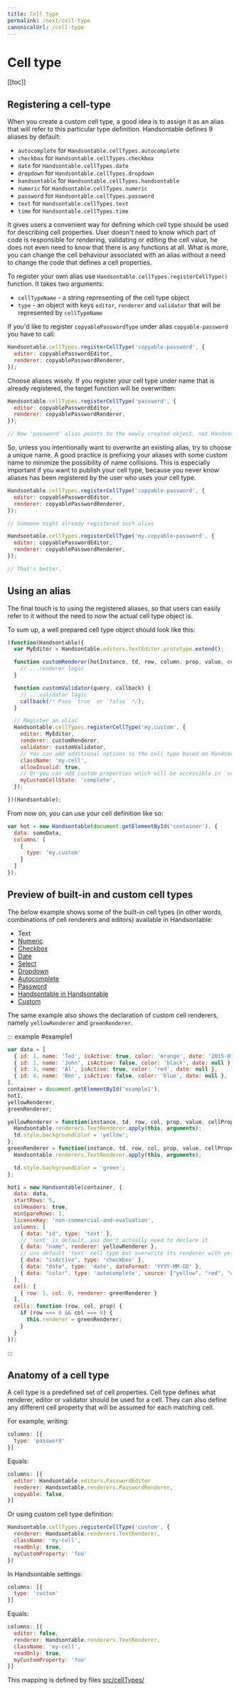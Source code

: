 ```yaml
---
title: Cell type
permalink: /next/cell-type
canonicalUrl: /cell-type
---
```


# Cell type

[[toc]]

## Registering a cell-type

When you create a custom cell type, a good idea is to assign it as an alias that will refer to this particular type definition. Handsontable defines 9 aliases by default:

* `autocomplete` for `Handsontable.cellTypes.autocomplete`
* `checkbox` for `Handsontable.cellTypes.checkbox`
* `date` for `Handsontable.cellTypes.date`
* `dropdown` for `Handsontable.cellTypes.dropdown`
* `handsontable` for `Handsontable.cellTypes.handsontable`
* `numeric` for `Handsontable.cellTypes.numeric`
* `password` for `Handsontable.cellTypes.password`
* `text` for `Handsontable.cellTypes.text`
* `time` for `Handsontable.cellTypes.time`

It gives users a convenient way for defining which cell type should be used for describing cell properties. User doesn't need to know which part of code is responsible for rendering, validating or editing the cell value, he does not even need to know that there is any functions at all. What is more, you can change the cell behaviour associated with an alias without a need to change the code that defines a cell properties.

To register your own alias use `Handsontable.cellTypes.registerCellType()` function. It takes two arguments:

* `cellTypeName` - a string representing of the cell type object
* `type` - an object with keys `editor`, `renderer` and `validator` that will be represented by `cellTypeName`

If you'd like to register `copyablePasswordType` under alias `copyable-password` you have to call:

```js
Handsontable.cellTypes.registerCellType('copyable-password', {
  editor: copyablePasswordEditor,
  renderer: copyablePasswordRenderer,
});
```

Choose aliases wisely. If you register your cell type under name that is already registered, the target function will be overwritten:

```js
Handsontable.cellTypes.registerCellType('password', {
  editor: copyablePasswordEditor,
  renderer: copyablePasswordRenderer,
});

// Now 'password' alias points to the newly created object, not Handsontable.cellTypes.password
```

So, unless you intentionally want to overwrite an existing alias, try to choose a unique name. A good practice is prefixing your aliases with some custom name to minimize the possibility of name collisions. This is especially important if you want to publish your cell type, because you never know aliases has been registered by the user who uses your cell type.

```js
Handsontable.cellTypes.registerCellType('copyable-password', {
  editor: copyablePasswordEditor,
  renderer: copyablePasswordRenderer,
});

// Someone might already registered such alias
```

```js
Handsontable.cellTypes.registerCellType('my.copyable-password', {
  editor: copyablePasswordEditor,
  renderer: copyablePasswordRenderer,
});

// That's better.`
```

## Using an alias

The final touch is to using the registered aliases, so that users can easily refer to it without the need to now the actual cell type object is.

To sum up, a well prepared cell type object should look like this:

```js
(function(Handsontable){
  var MyEditor = Handsontable.editors.TextEditor.prototype.extend();

  function customRenderer(hotInstance, td, row, column, prop, value, cellProperties) {
    // ...renderer logic
  }

  function customValidator(query, callback) {
    // ...validator logic
    callback(/* Pass `true` or `false` */);
  }

  // Register an alias
  Handsontable.cellTypes.registerCellType('my.custom', {
    editor: MyEditor,
    renderer: customRenderer,
    validator: customValidator,
    // You can add additional options to the cell type based on Handsontable settings
    className: 'my-cell',
    allowInvalid: true,
    // Or you can add custom properties which will be accessible in `cellProperties`
    myCustomCellState: 'complete',
  });

})(Handsontable);
```

From now on, you can use your cell definition like so:

```js
var hot = new Handsontable(document.getElementById('container'), {
  data: someData,
  columns: [
    {
      type: 'my.custom'
    }
  ]
});
```

## Preview of built-in and custom cell types

The below example shows some of the built-in cell types (in other words, combinations of cell renderers and editors) available in Handsontable:

* Text
* [Numeric](numeric.md)
* [Checkbox](checkbox.md)
* [Date](date.md)
* [Select](select.md)
* [Dropdown](dropdown.md)
* [Autocomplete](autocomplete.md)
* [Password](password.md)
* [Handsontable in Handsontable](handsontable.md)
* [Custom](custom-renderers.md)

The same example also shows the declaration of custom cell renderers, namely `yellowRenderer` and `greenRenderer`.

::: example #example1
```js
var data = [
  { id: 1, name: 'Ted', isActive: true, color: 'orange', date: '2015-01-01' },
  { id: 2, name: 'John', isActive: false, color: 'black', date: null },
  { id: 3, name: 'Al', isActive: true, color: 'red', date: null },
  { id: 4, name: 'Ben', isActive: false, color: 'blue', date: null },
],
container = document.getElementById('example1'),
hot1,
yellowRenderer,
greenRenderer;

yellowRenderer = function(instance, td, row, col, prop, value, cellProperties) {
  Handsontable.renderers.TextRenderer.apply(this, arguments);
  td.style.backgroundColor = 'yellow';
};
greenRenderer = function(instance, td, row, col, prop, value, cellProperties) {
  Handsontable.renderers.TextRenderer.apply(this, arguments);

  td.style.backgroundColor = 'green';
};

hot1 = new Handsontable(container, {
  data: data,
  startRows: 5,
  colHeaders: true,
  minSpareRows: 1,
  licenseKey: 'non-commercial-and-evaluation',
  columns: [
    { data: "id", type: 'text' },
    // 'text' is default, you don't actually need to declare it
    { data: "name", renderer: yellowRenderer },
    // use default 'text' cell type but overwrite its renderer with yellowRenderer
    { data: "isActive", type: 'checkbox' },
    { data: "date", type: 'date', dateFormat: 'YYYY-MM-DD' },
    { data: "color", type: 'autocomplete', source: ["yellow", "red", "orange", "green", "blue", "gray", "black", "white"] }
  ],
  cell: [
    { row: 1, col: 0, renderer: greenRenderer }
  ],
  cells: function (row, col, prop) {
    if (row === 0 && col === 0) {
      this.renderer = greenRenderer;
    }
  }
});
```
:::

## Anatomy of a cell type

A cell type is a predefined set of cell properties. Cell type defines what renderer, editor or validator should be used for a cell. They can also define any different cell property that will be assumed for each matching cell.

For example, writing:

```js
columns: [{
  type: 'password'
}]
```

Equals:

```js
columns: [{
  editor: Handsontable.editors.PasswordEditor
  renderer: Handsontable.renderers.PasswordRenderer,
  copyable: false,
}]
```

Or using custom cell type definition:

```js
Handsontable.cellTypes.registerCellType('custom', {
  renderer: Handsontable.renderers.TextRenderer,
  className: 'my-cell',
  readOnly: true,
  myCustomProperty: 'foo'
})
```

In Handsontable settings:

```js
columns: [{
  type: 'custom'
}]
```

Equals:

```js
columns: [{
  editor: false,
  renderer: Handsontable.renderers.TextRenderer,
  className: 'my-cell',
  readOnly: true,
  myCustomProperty: 'foo'
}]
```

This mapping is defined by files [src/cellTypes/](https://github.com/handsontable/handsontable/blob/master/src/cellTypes/index.js)

